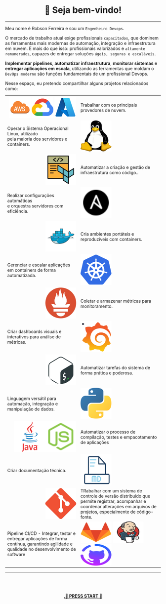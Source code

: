 <h1 align="center" style="border-bottom: none">
    👋 Seja bem-vindo!<br>
</h1>

---
Meu nome é Robson Ferreira e sou um ```Engenheiro Devops```</strong>.<p>

O mercado de trabalho atual exige profissionais ```capacitados```, que dominem as ferramentas mais modernas de automação, integração e infraestrutura em nuvem. E mais do que isso: profissionais valorizados e ```altamente remunerados```, capazes de entregar soluções ```ágeis, seguras e escaláveis```.

**Implementar pipelines**, **automatizar infraestrutura**, **monitorar sistemas** e **entregar aplicações em escala**, utilizando as ferramentas que moldam o ```DevOps moderno``` são funções fundamentais de um profissional Devops.

Nesse espaço, eu pretendo compartilhar alguns projetos relacionados como:

  <table border="0">
    <tr>
      <td style="text-align: right;">
      <img src="./img/aws.png" width="70" height="70">
      <img src="./img/gcp.png" width="70" height="70">
      <img src="./img/azure.png" width="70" height="70"></td>
      <td>Trabalhar com os principais provedores de nuvem.</td>
    </tr>
    <tr>
      <td> Operar o Sistema Operacional Linux, utilizado <br>pela maioria dos servidores e containers.</td>
    <td><img src="./img/linux-logo.png" width="100" height="100"></td>
    </tr>
    <tr><center>
      <td style="text-align: right;"><img src="./img/terraform.png" width="100" height="100"></td></center>
      <td>Automatizar a criação e gestão de infraestrutura como código..</td>
    </tr>
    <tr>
      <td>Realizar configurações automáticas<br> e orquestra servidores com eficiência.</td>
    <td><img src="./img/ansible.svg" width="100" height="100"></td>
    </tr>
    <tr>
      <td style="text-align: right;"><img src="./img/docker.png" width="100" height="100"></td>
      <td>Cria ambientes portáteis e reproduzíveis com containers.</td>
    </tr>
    <tr>
      <td>Gerenciar e escalar aplicações <br>em containers de forma automatizada.</td>
    <td><img src="./img/kubernetes.svg" width="100" height="100"></td>
    </tr>
    <tr>
      <td style="text-align: right;"><img src="./img/prometheus.png" width="100" height="100"></td>
      <td>Coletar e armazenar métricas para monitoramento.</td>
    </tr>
    <tr>
      <td>Criar dashboards visuais e interativos para análise de métricas.</td>
    <td><img src="./img/grafana.png" width="100" height="100"></td>
    </tr>
    <tr>
      <td style="text-align: right;"><img src="./img/shell.png" width="100" height="100"></td>
      <td>Automatizar tarefas do sistema de forma prática e poderosa.</td>
    </tr>
    <tr>
      <td>Linguagem versátil para automação, integração e manipulação de dados.</td>
    <td><img src="./img/python.svg" width="100" height="100"></td>
    </tr>
    <tr>
      <td style="text-align: right;">
      <img src="./img/java.svg" width="100" height="100"><img src="./img/node-js.svg" width="100" height="100"></td>
      <td>Automatizar o processo de compilação, testes e empacotamento de aplicações</td>
    </tr>
    <tr>
      <td>Criar documentação técnica.</td>
    <td><img src="./img/markdown.png" width="100" height="100"></td>
    </tr>
    <tr>
      <td style="text-align: right;"><img src="./img/git.png" width="100" height="100"></td>
      <td>TRabalhar com um sistema de controle de versão distribuído que permite registrar, acompanhar e coordenar alterações em arquivos de projetos, especialmente de código-fonte.</td>
    </tr>
    <tr>
      <td>Pipeline CI/CD -  Integrar, testar e entregar aplicações de forma contínua, garantindo agilidade e qualidade no desenvolvimento de software</td>
    <td><img src="./img/gitlab.png" width="100" height="70">
  <img src="./img/jenkins.png" width="100" height="70">
  <img src="./img/github.png" width="100" height="70"></td>
    </tr>
  </table>

---

<br><br>
<h4 align="center" style="border-bottom: none">
    <a href="./devops/cultura.md">,🚀 PRESS START 🚀</a>
</h4>